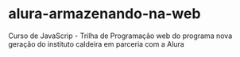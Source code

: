 # alura-armazenando-na-web

Curso de JavaScrip - Trilha de Programação web do programa nova geração do instituto caldeira em parceria com a Alura
